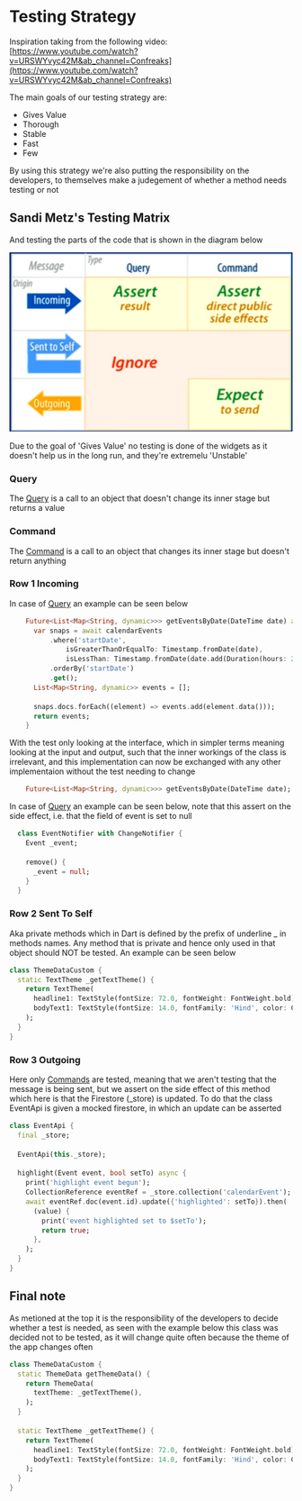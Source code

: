 # Testing Strategy

Inspiration taking from the following video: [https://www.youtube.com/watch?v=URSWYvyc42M&ab_channel=Confreaks](https://www.youtube.com/watch?v=URSWYvyc42M&ab_channel=Confreaks)

The main goals of our testing strategy are:

- Gives Value
- Thorough
- Stable
- Fast
- Few

By using this strategy we're also putting the responsibility on the developers, to themselves make a judegement of whether a method needs testing or not

## Sandi Metz's Testing Matrix

And testing the parts of the code that is shown in the diagram below

![sandi-metz-testing-matrix](assets/Sandi_Metz_Testing_Matrix.png)

Due to the goal of 'Gives Value' no testing is done of the widgets as it doesn't help us in the long run, and they're extremelu 'Unstable'

### Query

The <ins>Query</ins> is a call to an object that doesn't change its inner stage but returns a value

### Command

The <ins>Command</ins> is a call to an object that changes its inner stage but doesn't return anything

### Row 1 Incoming

In case of <ins>Query</ins> an example can be seen below

```Dart
    Future<List<Map<String, dynamic>>> getEventsByDate(DateTime date) async {
      var snaps = await calendarEvents
          .where('startDate',
              isGreaterThanOrEqualTo: Timestamp.fromDate(date),
              isLessThan: Timestamp.fromDate(date.add(Duration(hours: 24))))
          .orderBy('startDate')
          .get();
      List<Map<String, dynamic>> events = [];

      snaps.docs.forEach((element) => events.add(element.data()));
      return events;
    }
```

With the test only looking at the interface, which in simpler terms meaning looking at the input and output, such that the inner workings of the class is irrelevant, and this implementation can now be exchanged with any other implementaion without the test needing to change

```Dart
    Future<List<Map<String, dynamic>>> getEventsByDate(DateTime date);
```

In case of <ins>Query</ins> an example can be seen below, note that this assert on the side effect, i.e. that the field of event is set to null

```Dart
  class EventNotifier with ChangeNotifier {
    Event _event;

    remove() {
      _event = null;
    }
  }
```

### Row 2 Sent To Self

Aka private methods which in Dart is defined by the prefix of underline _ in methods names. Any method that is private and hence only used in that object should NOT be tested. An example can be seen below

```Dart
class ThemeDataCustom {
  static TextTheme _getTextTheme() {
    return TextTheme(
      headline1: TextStyle(fontSize: 72.0, fontWeight: FontWeight.bold),
      bodyText1: TextStyle(fontSize: 14.0, fontFamily: 'Hind', color: Colors.black),
    );
  }
}
```

### Row 3 Outgoing

Here only <ins>Commands</ins> are tested, meaning that we aren't testing that the message is being sent, but we assert on the side effect of this method which here is that the Firestore (_store) is updated. To do that the class EventApi is given a mocked firestore, in which an update can be asserted

```Dart
class EventApi {
  final _store;

  EventApi(this._store);
  
  highlight(Event event, bool setTo) async {
    print('highlight event begun');
    CollectionReference eventRef = _store.collection('calendarEvent');
    await eventRef.doc(event.id).update({'highlighted': setTo}).then(
      (value) {
        print('event highlighted set to $setTo');
        return true;
      },
    );
  }
}

```

## Final note

As metioned at the top it is the responsibility of the developers to decide whether a test is needed, as seen with the example below this class was decided not to be tested, as it will change quite often because the theme of the app changes often


```dart
class ThemeDataCustom {
  static ThemeData getThemeData() {
    return ThemeData(
      textTheme: _getTextTheme(),
    );
  }

  static TextTheme _getTextTheme() {
    return TextTheme(
      headline1: TextStyle(fontSize: 72.0, fontWeight: FontWeight.bold),
      bodyText1: TextStyle(fontSize: 14.0, fontFamily: 'Hind', color: Colors.black),
    );
  }
}
```